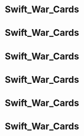 # Swift_War_Cards
# Swift_War_Cards
# Swift_War_Cards
# Swift_War_Cards
# Swift_War_Cards
# Swift_War_Cards
